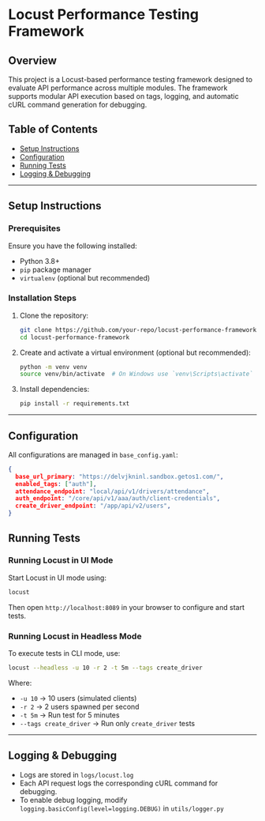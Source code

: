 # Locust Performance Testing Framework

## Overview
This project is a Locust-based performance testing framework designed to evaluate API performance across multiple modules. The framework supports modular API execution based on tags, logging, and automatic cURL command generation for debugging.

## Table of Contents
- [Setup Instructions](#setup-instructions)
- [Configuration](#configuration)
- [Running Tests](#running-tests)
- [Logging & Debugging](#logging--debugging)

---

## Setup Instructions

### Prerequisites
Ensure you have the following installed:
- Python 3.8+
- `pip` package manager
- `virtualenv` (optional but recommended)

### Installation Steps
1. Clone the repository:
   ```sh
   git clone https://github.com/your-repo/locust-performance-framework.git
   cd locust-performance-framework
   ```
2. Create and activate a virtual environment (optional but recommended):
   ```sh
   python -m venv venv
   source venv/bin/activate  # On Windows use `venv\Scripts\activate`
   ```
3. Install dependencies:
   ```sh
   pip install -r requirements.txt
   ```

---

## Configuration
All configurations are managed in `base_config.yaml`:

```json
{
  base_url_primary: "https://delvjkninl.sandbox.getos1.com/",
  enabled_tags: ["auth"],
  attendance_endpoint: "local/api/v1/drivers/attendance",
  auth_endpoint: "/core/api/v1/aaa/auth/client-credentials",
  create_driver_endpoint: "/app/api/v2/users",
}
```

## Running Tests

### Running Locust in UI Mode
Start Locust in UI mode using:
```sh
locust
```
Then open `http://localhost:8089` in your browser to configure and start tests.

### Running Locust in Headless Mode
To execute tests in CLI mode, use:
```sh
locust --headless -u 10 -r 2 -t 5m --tags create_driver
```
Where:
- `-u 10` → 10 users (simulated clients)
- `-r 2` → 2 users spawned per second
- `-t 5m` → Run test for 5 minutes
- `--tags create_driver` → Run only `create_driver` tests

---

## Logging & Debugging
- Logs are stored in `logs/locust.log`
- Each API request logs the corresponding cURL command for debugging.
- To enable debug logging, modify `logging.basicConfig(level=logging.DEBUG)` in `utils/logger.py`
